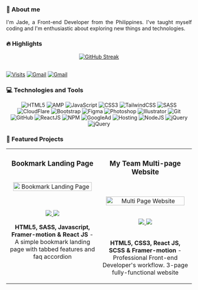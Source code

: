 <!-- About Section -->
### 👋 About me
<section>
  <p align="justify">
    I'm Jade, a Front-end Developer from the Philippines. I've taught myself coding and I'm enthusiastic about exploring new things and technologies.
  </p>
</section>
<!-- End of About -->

<!-- Highlight Section -->
### 🔥 Highlights
<div align="center">
  <a href="https://jade-music-playlist.pages.dev/" target="_blank">
    <img src="https://github-readme-streak-stats.herokuapp.com?user=jade-banares&theme=github-dark-dimmed&border_radius=5.5" alt="GitHub Streak"/>
  </a>
</div>
<!-- End of Highlight -->
<br>

[![Visits](https://komarev.com/ghpvc/?username=jade-banares&logo=GitHub&label=Visitors&color=1d1f21&logoColor=white&style=flat)](https://jade-banares.vercel.app/)
[![Gmail](https://img.shields.io/badge/Email_Me%21-1d1f21?style=flat&logo=gmail&logoColor=white)](mailto:jade.arinal.banares@gmail.com)
[![Gmail](https://img.shields.io/badge/LinkedIn%21-1d1f21?style=flat&logo=linkedin&logoColor=white)](https://www.linkedin.com/in/jade-banares/)

<!-- Skills -->
### 💻 Technologies and Tools

<div align="center">

  ![HTML5](https://img.shields.io/badge/-HTML5-1d1f21?style=flat&logo=HTML5&logoColor=E34F26)
  ![AMP](https://img.shields.io/badge/-AMP_HTML-1d1f21?style=flat&logo=amp&logoColor=085ff0)
  ![JavaScript](https://img.shields.io/badge/-JavaScript-1d1f21?style=flat&logo=javascript)
  ![CSS3](https://img.shields.io/badge/-CSS3-1d1f21?style=flat&logo=CSS3&logoColor=2c52e4)
  ![TailwindCSS](https://img.shields.io/badge/-Tailwind_CSS-1d1f21?style=flat&logo=tailwindcss&logoColor=3ebff8)
  ![SASS](https://img.shields.io/badge/-Sass-1d1f21?style=flat&logo=Sass&logoColor=CC6699)
  ![CloudFlare](https://img.shields.io/badge/-CloudFlare-1d1f21?style=flat&logo=cloudflare&logoColor=f48527)
  ![Bootstrap](https://img.shields.io/badge/-Bootstrap-1d1f21?style=flat&logo=Bootstrap&logoColor=7952B3)
  ![Figma](https://img.shields.io/badge/-Figma-1d1f21?style=flat&logo=Figma&logoColor=F24E1E)
  ![Photoshop](https://img.shields.io/badge/-Adobe_Photoshop-1d1f21?style=flat&logo=adobephotoshop&logoColor=2fa3f7)
  ![Illustrator](https://img.shields.io/badge/-Adobe_Illustrator-1d1f21?style=flat&logo=adobeillustrator&logoColor=FC6D26)
  ![Git](https://img.shields.io/badge/-Git-1d1f21?style=flat&logo=Git&logoColor=F05032)
  ![GitHub](https://img.shields.io/badge/-GitHub-1d1f21?style=flat&logo=GitHub&logoColor=ffffff)
  ![ReactJS](https://img.shields.io/badge/-React_JS-1d1f21?style=flat&logo=React&logoColor=66dbfb)
  ![NPM](https://img.shields.io/badge/-NPM-1d1f21?style=flat&logo=NPM&logoColor=cd3e3d)
  ![GoogleAd](https://img.shields.io/badge/-Google_Adsense-1d1f21?style=flat&logo=GoogleAdsense&logoColor=F5BB18)
  ![Hosting](https://img.shields.io/badge/-Web_Hosting-1d1f21?style=flat&logo=icloud&logoColor=fff)
  ![NodeJS](https://img.shields.io/badge/-NodeJS-1d1f21?style=flat&logo=nodedotjs&logoColor=#43853d)
  ![jQuery](https://img.shields.io/badge/-jQuery-1d1f21?style=flat&logo=jQuery&logoColor=0865a7)
  ![jQuery](https://img.shields.io/badge/-Firebase-1d1f21?style=flat&logo=firebase&logoColor=dd2c00)

</div>
<!-- End of Skills Section -->

<!-- Featured Project -->
### 📂 Featured Projects
<section>
  <table>
    <tr>
      <td  valign="top">
        <h3 align="center">Bookmark Landing Page</h3>
        <br />
        <div align="center">
          <a target="_blank" href="https://bookmark-by-jade.pages.dev/">
            <img src="https://res.cloudinary.com/dz209s6jk/image/upload/f_auto,q_auto,w_475/Challenges/hwi1ergmy7tibqa5bvyf.jpg" width="95%" alt="Bookmark Landing Page" />
          </a>
          </p>
          <br />
          <p align="center">
            <a href="https://github.com/data-sets/bookmark-landing-page" target="_blank">
              <img src="https://img.shields.io/static/v1?label=|&message=REPO&color=1d1f21&style=flat&logo=github&logoColor=fff" />
            </a>
            <a href="https://bookmark-by-jade.pages.dev/" target="_blank">
              <img src="https://img.shields.io/static/v1?label=|&message=WEBSITE&color=1d1f21&style=flat&logo=icloud&logoColor=fff" />
            </a>
        </div>
        <p align="center">
          <strong>HTML5, SASS, Javascript, Framer-motion & React JS</strong> - A simple bookmark landing page with tabbed features and faq accordion
        </p>
        <br>
      </td>
      <td  valign="top">
        <h3 align="center">My Team Multi-page Website</h3>
        <br />
        <p align="center">
          <a target="_blank" href="https://multi-page-by-jade.pages.dev/">
            <img src="https://res.cloudinary.com/dz209s6jk/image/upload/f_auto,q_auto,w_475/Challenges/vivqu9zlxbcv5mgxdjxq.jpg" width="95%" alt="Multi Page Website" />
          </a>
        </p>
        <br />
        <div align="center">
          <a href="https://github.com/data-sets/multi-page" target="_blank">
            <img src="https://img.shields.io/static/v1?label=|&message=REPO&color=1d1f21&style=flat&logo=github&logoColor=fff" />
          </a>
          <a href="https://multi-page-by-jade.pages.dev/" target="_blank">
            <img src="https://img.shields.io/static/v1?label=|&message=WEBSITE&color=1d1f21&style=flat&logo=icloud&logoColor=fff" />
          </a>
        </div>
        <br>
        <p align="center">
          <strong>HTML5, CSS3, React JS, SCSS & Framer-motion</strong> - Professional Front-end Developer's workflow. 3-page fully-functional website
        </p>
      </td>
    </tr>
  </table>
</section>
<!--End of Featured Project -->
